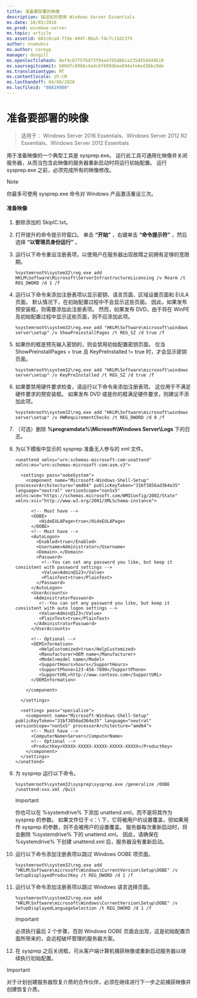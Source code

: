 ```yaml
---
title: 准备要部署的映像
description: 描述如何使用 Windows Server Essentials
ms.date: 10/03/2016
ms.prod: windows-server
ms.topic: article
ms.assetid: 681c6cad-7fde-494f-86a5-f4c7c15d23f9
author: nnamuhcs
ms.author: coreyp
manager: dongill
ms.openlocfilehash: 8ef4cb775f6d73f94a47d5d86ca235d459dd4b10
ms.sourcegitcommit: b00d7c8968c4adc8f699dbee694afe6ed36bc9de
ms.translationtype: MT
ms.contentlocale: zh-CN
ms.lasthandoff: 04/08/2020
ms.locfileid: "80819900"
---
```

# <a name="preparing-the-image-for-deployment"></a>准备要部署的映像

>适用于： Windows Server 2016 Essentials、Windows Server 2012 R2 Essentials、Windows Server 2012 Essentials

用于准备映像的一个典型工具是 sysprep.exe。 运行此工具可通用化映像并关闭服务器，从而当包含此映像的服务器重新启动时将运行初始配置。 运行 sysprep.exe 之前，必须完成所有的映像修改。  
  
> [!NOTE]
>  你最多可使用 sysprep.exe 命令对 Windows 产品激活重设三次。  
  
#### <a name="to-prepare-the-image"></a>准备映像  
  
1.  删除添加的 SkipIC.txt。  
  
2.  打开提升的命令提示符窗口。 单击 **“开始”** ，右键单击 **“命令提示符”** ，然后选择 **“以管理员身份运行”** 。  
  
3.  运行以下命令重设注册表项，以使用户在服务器出现故障之前拥有足够的宽限期。  
  
    ```  
    %systemroot%\system32\reg.exe add HKLM\Software\Microsoft\ServerInfrastructureLicensing /v Rearm /t REG_DWORD /d 1 /f  
    ```  
  
4.  运行以下命令来添加注册表项以显示密钥、语言页面、区域设置页面和 EULA 页面。 默认情况下，在初始配置过程中不会显示这些页面。 因此，如果发布预安装框，则需要添加此注册表项。 然而，如果发布 DVD，由于将在 WinPE 及初始配置过程中显示这些页面，则不应添加此项。  
  
    ```  
    %systemroot%\system32\reg.exe add "HKLM\Software\microsoft\windows server\setup" /v ShowPreinstallPages /t REG_SZ /d true /f  
    ```  
  
5.  如果你的框是预先输入密钥的，则会禁用初始配置密钥页面。 仅当 ShowPreinstallPages = true 且 KeyPreInstalled != true 时，才会显示密钥页面。  
  
    ```  
    %systemroot%\system32\reg.exe add "HKLM\Software\microsoft\windows server\setup" /v KeyPreInstalled /t REG_SZ /d true /f  
    ```  
  
6.  如果要禁用硬件要求检查，请运行以下命令来添加注册表项。 这仅用于不满足硬件要求的预安装框。 如果发布 DVD 或是你的框满足硬件要求，则建议不添加此项。  
  
    ```  
    %systemroot%\system32\reg.exe add "HKLM\Software\microsoft\windows server\setup" /v HWRequirementChecks /t REG_DWORD /d 0 /f  
    ```  
  
7.  （可选）删除 **%programdata%\Microsoft\Windows Server\Logs** 下的日志。  
  
8.  为以下模板中显示的 sysprep 准备无人参与的 xml 文件。  
  
    ```  
    <unattend xmlns="urn:schemas-microsoft-com:unattend" xmlns:ms="urn:schemas-microsoft-com:asm.v3">  
  
      <settings pass="oobeSystem">  
        <component name="Microsoft-Windows-Shell-Setup" processorArchitecture="amd64" publicKeyToken="31bf3856ad364e35" language="neutral" versionScope="nonSxS" xmlns:wcm="https://schemas.microsoft.com/WMIConfig/2002/State" xmlns:xsi="http://www.w3.org/2001/XMLSchema-instance">  
  
          <!-- Must have -->  
          <OOBE>  
             <HideEULAPage>true</HideEULAPage>  
          </OOBE>  
          <!-- Must have -->  
          <AutoLogon>   
            <Enabled>true</Enabled>   
            <Username>Administrator</Username>   
            <Domain>.</Domain>   
            <Password>   
              <!--You can set any password you like, but keep it consistent with password settings -->       
              <Value>Admin@123</Value>   
              <PlainText>true</PlainText>   
            </Password>   
          </AutoLogon>   
          <UserAccounts>   
           <AdministratorPassword>   
             <!--You can set any password you like, but keep it consistent with auto logon settings -->       
             <Value>Admin@123</Value>   
             <PlainText>true</PlainText>   
           </AdministratorPassword>   
          </UserAccounts>  
  
          <!-- Optional -->  
          <OEMInformation>  
             <HelpCustomized>true</HelpCustomized>  
             <Manufacturer>OEM name</Manufacturer>  
             <Model>model name</Model>  
             <SupportHours>hours</SupportHours>  
             <SupportPhone>123-456-7890</SupportPhone>  
             <SupportURL>http://www.contoso.com</SupportURL>  
          </OEMInformation>  
  
        </component>  
  
      </settings>  
  
      <settings pass="specialize">  
        <component name="Microsoft-Windows-Shell-Setup" publicKeyToken="31bf3856ad364e35" language="neutral" versionScope="nonSxS" processorArchitecture="amd64">  
          <!-- Must have -->  
          <ComputerName>Server</ComputerName>          
          <!-- Optional -->  
          <ProductKey>XXXXX-XXXXX-XXXXX-XXXXX-XXXXX</ProductKey>  
        </component>  
      </settings>  
    </unattend>  
    ```  
  
9. 为 sysprep 运行以下命令。  
  
    ```  
    %systemroot%\system32\sysprep\sysprep.exe /generalize /OOBE /unattend:xxx.xml /Quit  
    ```  
  
    > [!IMPORTANT]
    >  你也可以在 %systemdrive% 下添加 unattend.xml，而不是将其作为 sysprep 的参数。 如果文件位于 c：\ 下，它将被用户的设置覆盖，但如果用作 sysprep 的参数，则不会被用户的设置覆盖。 服务器每次重新启动时，将会删除 %systemdrive% 下的 unattend.xml。 因此，请确保在 %systemdrive% 下创建 unattend.xml 后，服务器没有重新启动。  
  
10. 运行以下命令添加注册表项以跳过 Windows OOBE 项页面。  
  
    ```  
    %systemroot%\system32\reg.exe add "HKLM\Software\microsoft\Windows\CurrentVersion\Setup\OOBE" /v SetupDisplayedProductKey /t REG_DWORD /d 1 /f  
    ```  
  
11. 运行以下命令添加注册表项以跳过 Windows 语言选择页面。  
  
    ```  
    %systemroot%\system32\reg.exe add "HKLM\Software\microsoft\Windows\CurrentVersion\Setup\OOBE" /v SetupDisplayedLanguageSelection /t REG_DWORD /d 1 /f  
    ```  
  
    > [!IMPORTANT]
    >  必须执行最后 2 个步骤，否则 Windows OOBE 页面会出现，这是初始配置页面所带来的，会远程破坏管理的服务器方案。  
  
12. 在 sysprep 之后关闭框，可从客户端计算机捕获映像或重新启动服务器以继续执行初始配置。  
  
> [!IMPORTANT]
>  对于计划创建服务器恢复介质的合作伙伴，必须在继续进行下一步之前捕获映像并创建恢复介质。
